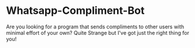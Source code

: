 # Whatsapp-Compliment-Bot
Are you looking for a program that sends compliments to other users with minimal effort of your own? Quite Strange but I've got just the right thing for you!
